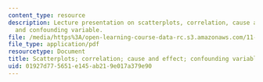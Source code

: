 ```yaml
---
content_type: resource
description: Lecture presentation on scatterplots, correlation, cause and effect,
  and confounding variable.
file: /media/https%3A/open-learning-course-data-rc.s3.amazonaws.com/11-220-quantitative-reasoning-statistical-methods-for-planners-i-spring-2009/01927d775651e145ab219e017a379e90_MIT11_220s09_lec15.pdf
file_type: application/pdf
resourcetype: Document
title: Scatterplots; correlation; cause and effect; confounding variables
uid: 01927d77-5651-e145-ab21-9e017a379e90
---
```

